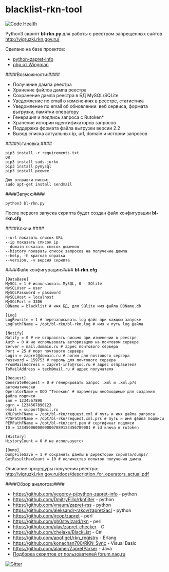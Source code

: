 # blacklist-rkn-tool

[![Code Health](https://landscape.io/github/Prototype-X/blacklist-rkn-tool/master/landscape.svg?style=flat)](https://landscape.io/github/Prototype-X/blacklist-rkn-tool/master)

Python3 скрипт **bl-rkn.py** для работы с реестром запрещенных сайтов http://vigruzki.rkn.gov.ru/

Сделано на базе проектов:
* [python-zapret-info](https://github.com/yegorov-p/python-zapret-info)
* [php от Wingman](https://www.evernote.com/shard/s185/sh/ceb0b021-47e7-4c61-ab43-bc6db27fe919/c535b6e5047ec69d304519fe81c2c9ac?noteKey=c535b6e5047ec69d304519fe81c2c9ac)

####Возможности:####
* Получение дампа реестра
* Хранение файлов дампа реестра
* Сохранение дампа реестра в БД MySQL/SQLite
* Уведомление по email о изменениях в реестре, статистика
* Уведомление по email об обновлении: веб сервиса, формата выгрузки, памятки оператору
* Генерация и подпись запроса с Rutoken*
* Хранение истории идентификаторов запросов
* Поддержка формата файла выгрузки версии 2.2
* Вывод списка актуальных ip, url, domain и истории запросов

####Установка:####

    pip3 install -r requirements.txt
    OR
    pip3 install suds-jurko
    pip3 install pymysql
    pip3 install peewee

    Для отправки писем:
    sudo apt-get install sendmail

####Запуск:####

    python3 bl-rkn.py

После первого запуска скрипта будет создан файл конфигурации **bl-rkn.cfg**

####Ключи:####

    --url показать список URL
    --ip показать список ip
    --domain показать список доменов
    --history показать список запросов на получение дампа
    --help, -h краткая справка
    --version, -v версия скрипта

####Файл конфигурации:####
**bl-rkn.cfg**

    [DataBase]
    MySQL = 1 # использовать MySQL, 0 - SQlite
    MySQLUser = user
    MySQLPassword = password
    MySQLHost = localhost
    MySQLPort = 3306
    DBName = blacklist # имя БД, для SQlite имя файла DBName.db

    [Log]
    LogRewrite = 1 # перезаписывать log файл при каждом запуске
    LogPathFName = /opt/bl-rkn/bl-rkn.log # имя и путь log файла

    [Notify]
    Notify = 0 # не отправлять письмо при изменении в реестре
    Auth = 0 # не использовать авторизацию на почтовом сервере
    Server = mail.domain.ru # адрес почтового сервера
    Port = 25 # порт почтового сервера
    Login = zapret@domain.ru # логин для почтового сервера
    Password = 159753 # пароль для почтового сервера
    FromMailAddress = zapret-info@rsoc.ru # адрес отправителя
    ToMailAddress = tech@mail.ru # адрес получателя

    [Request]
    GenerateRequest = 0 # генерировать запрос .xml и .xml.p7s автоматически
    OperatorName = ООО "Телеком" # параметры необходимые для создания файла подписи
    inn = 1234567890
    ogrn = 1234567890123
    email = support@mail.ru
    XMLPathFName = /opt/bl-rkn/request.xml # путь и имя файла запроса
    P7SPathFName = /opt/bl-rkn/request.xml.p7s # путь и имя файла подписи
    PEMPathFName = /opt/bl-rkn/cert.pem # сертификат подписи
    ID = 12345006000000007089123456789001 # id ключа в rutoken

    [History]
    HistoryCount = 0 # не используется

    [Dump]
    DumpFileSave = 1 # сохранять дампы в директории скрипта/dumps/
    GetResultMaxCount = 10 # количество попыток получения дампа

Описание процедуры получения реестра: http://vigruzki.rkn.gov.ru/docs/description_for_operators_actual.pdf

####Обзор аналогов:####

* https://github.com/yegorov-p/python-zapret-info - python
* https://github.com/DmitryFillo/rknfilter - python
* https://github.com/vnaum/zapret-rss - python
* https://github.com/aleksandr-rakov/zapret2acl  - python
* https://github.com/ircop/zapret - perl
* https://github.com/gh0stwizard/rkn  - perl
* https://github.com/ulav/zapret-checker - C
* https://github.com/chelaxe/BlackList - C#
* https://github.com/apofiget/rkn_registry - Erlang
* https://github.com/konachan700/RKN_Sync - Visual Basic
* https://github.com/alamer/ZapretParser - Java
* [Подборка скриптов от пользователей forum.nag.ru](https://www.evernote.com/shard/s185/sh/ceb0b021-47e7-4c61-ab43-bc6db27fe919/c535b6e5047ec69d304519fe81c2c9ac?noteKey=c535b6e5047ec69d304519fe81c2c9ac)

[![Gitter](https://badges.gitter.im/Join%20Chat.svg)](https://gitter.im/Prototype-X/blacklist-rkn-tool?utm_source=badge&utm_medium=badge&utm_campaign=pr-badge)
